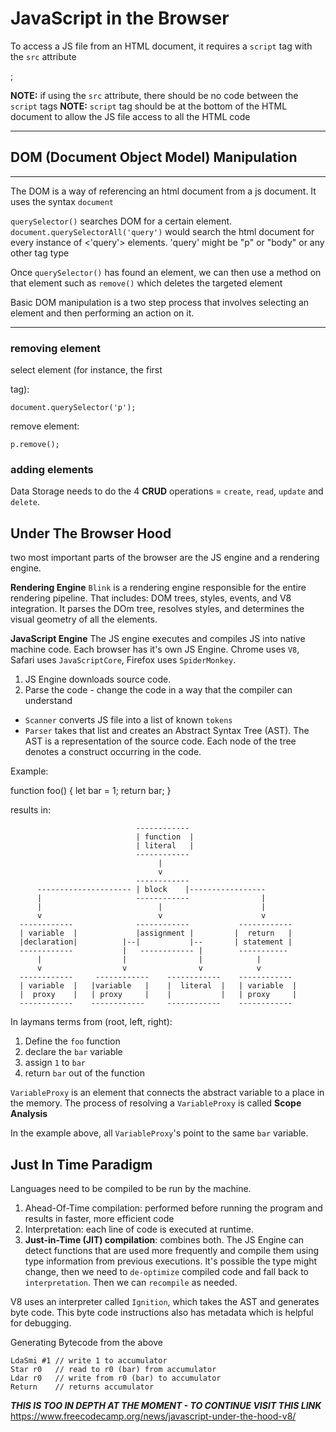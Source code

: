 # JavaScript in the Browser

To access a JS file from an HTML document, it requires a `script` tag with the `src` attribute

  <script src="javascript-file.js"></script>;

**NOTE:** if using the `src` attribute, there should be no code between the `script` tags
**NOTE:** `script` tag should be at the bottom of the HTML document to allow the JS file access to all the HTML code

---
## DOM (Document Object Model) Manipulation
---
The DOM is a way of referencing an html document from a js document.  It uses the syntax `document` 

`querySelector()` searches DOM for a certain element. `document.querySelectorAll('query')` would search the html document for every instance of <'query'> elements. 'query' might be "p" or "body" or any other tag type

Once `querySelector()` has found an element, we can then use a method on that element such as `remove()` which deletes the targeted element

Basic DOM manipulation is a two step process that involves selecting an element and then performing an action on it.

---

### removing element

select element (for instance, the first <p> tag):

  `document.querySelector('p');`

remove element:

  `p.remove();`

### adding elements



Data Storage needs to do the 4 **CRUD** operations = `create`, `read`, `update` and `delete`.

## Under The Browser Hood

two most important parts of the browser are the JS engine and a rendering engine.

**Rendering Engine**
`Blink` is a rendering engine responsible for the entire rendering pipeline.  That includes: DOM trees, styles, events, and V8 integration.  It parses the DOm tree, resolves styles, and determines the visual geometry of all the elements.

**JavaScript Engine**
The JS engine executes and compiles JS into native machine code.  Each browser has it's own JS Engine.
Chrome uses `V8`, Safari uses `JavaScriptCore`, Firefox uses `SpiderMonkey`.

1. JS Engine downloads source code.
2. Parse the code - change the code in a way that the compiler can understand
  - `Scanner` converts JS file into a list of known `tokens`
  - `Parser` takes that list and creates an Abstract Syntax Tree (AST).  The AST is a representation of the source code.  Each node of the tree denotes a construct occurring in the code.

Example:

  function foo() {
    let bar = 1;
    return bar;
  }

results in:

                                ------------
                                | function  |
                                | literal   |
                                ------------
                                     |
                                     v
                                ------------
          --------------------- | block    |-----------------
          |                     ------------                |
          |                          |                      |
          v                          v                      v
      ------------              ------------           ------------
      | variable  |             |assignment |         |  return   |
      |declaration|          |--|           |--       | statement |
      ------------           |   ------------ |        -----------
          |                  |                |            |
          v                  v                v            v
      ------------     ------------    ------------    ------------
      | variable  |   |variable   |    |  literal  |   | variable  |
      |  proxy    |   | proxy     |    |           |   | proxy     |
      ------------    ------------     ------------    ------------

In laymans terms from (root, left, right):
1. Define the `foo` function
2. declare the `bar` variable
3. assign `1` to `bar`
4. return `bar` out of the function

`VariableProxy` is an element that connects the abstract variable to a place in the memory.  The process of resolving a `VariableProxy` is called **Scope Analysis**

In the example above, all `VariableProxy`'s point to the same `bar` variable.

## Just In Time Paradigm

Languages need to be compiled to be run by the machine.  
1. Ahead-Of-Time compilation: performed before running the program and results in faster, more efficient code
2. Interpretation: each line of code is executed at runtime.
3. **Just-in-Time (JIT) compilation**: combines both.  The JS Engine can detect functions that are used more frequently and compile them using type information from previous executions.  It's possible the type might change, then we need to `de-optimize` compiled code and fall back to `interpretation`.  Then we can `recompile` as needed.

V8 uses an interpreter called `Ignition`, which takes the AST and generates byte code.  This byte code instructions also has metadata which is helpful for debugging.

Generating Bytecode from the above 

    LdaSmi #1 // write 1 to accumulator
    Star r0   // read to r0 (bar) from accumulator 
    Ldar r0   // write from r0 (bar) to accumulator
    Return    // returns accumulator

***THIS IS TOO IN DEPTH AT THE MOMENT - TO CONTINUE VISIT THIS LINK*** https://www.freecodecamp.org/news/javascript-under-the-hood-v8/